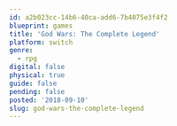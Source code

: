 ```yaml
---
id: a2b023cc-14b6-40ca-add6-7b4075e3f4f2
blueprint: games
title: 'God Wars: The Complete Legend'
platform: switch
genre:
  - rpg
digital: false
physical: true
guide: false
pending: false
posted: '2018-09-10'
slug: god-wars-the-complete-legend
---
```

